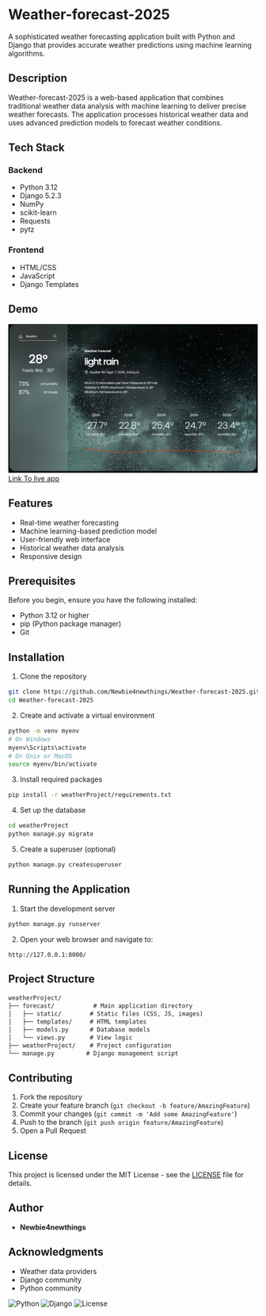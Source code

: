# Weather-forecast-2025

A sophisticated weather forecasting application built with Python and Django that provides accurate weather predictions using machine learning algorithms.

## Description

Weather-forecast-2025 is a web-based application that combines traditional weather data analysis with machine learning to deliver precise weather forecasts. The application processes historical weather data and uses advanced prediction models to forecast weather conditions.

## Tech Stack

### Backend
- Python 3.12
- Django 5.2.3
- NumPy
- scikit-learn
- Requests
- pytz

### Frontend
- HTML/CSS
- JavaScript
- Django Templates

## Demo
![App Screenshot](image.png)
 [Link To live app](https://weather-forecast-2025.onrender.com/)
 
## Features

- Real-time weather forecasting
- Machine learning-based prediction model
- User-friendly web interface
- Historical weather data analysis
- Responsive design

## Prerequisites

Before you begin, ensure you have the following installed:
- Python 3.12 or higher
- pip (Python package manager)
- Git

## Installation

1. Clone the repository
```bash
git clone https://github.com/Newbie4newthings/Weather-forecast-2025.git
cd Weather-forecast-2025
```

2. Create and activate a virtual environment
```bash
python -m venv myenv
# On Windows
myenv\Scripts\activate
# On Unix or MacOS
source myenv/bin/activate
```

3. Install required packages
```bash
pip install -r weatherProject/requirements.txt
```

4. Set up the database
```bash
cd weatherProject
python manage.py migrate
```

5. Create a superuser (optional)
```bash
python manage.py createsuperuser
```

## Running the Application

1. Start the development server
```bash
python manage.py runserver
```

2. Open your web browser and navigate to:
```
http://127.0.0.1:8000/
```

## Project Structure

```
weatherProject/
├── forecast/           # Main application directory
│   ├── static/        # Static files (CSS, JS, images)
│   ├── templates/     # HTML templates
│   ├── models.py      # Database models
│   └── views.py       # View logic
├── weatherProject/    # Project configuration
└── manage.py         # Django management script
```

## Contributing

1. Fork the repository
2. Create your feature branch (`git checkout -b feature/AmazingFeature`)
3. Commit your changes (`git commit -m 'Add some AmazingFeature'`)
4. Push to the branch (`git push origin feature/AmazingFeature`)
5. Open a Pull Request

## License

This project is licensed under the MIT License - see the [LICENSE](LICENSE) file for details.

## Author

- **Newbie4newthings**

## Acknowledgments

- Weather data providers
- Django community
- Python community

![Python](https://img.shields.io/badge/python-3.12-blue)
![Django](https://img.shields.io/badge/django-5.2.3-green)
![License](https://img.shields.io/badge/license-MIT-yellow)
